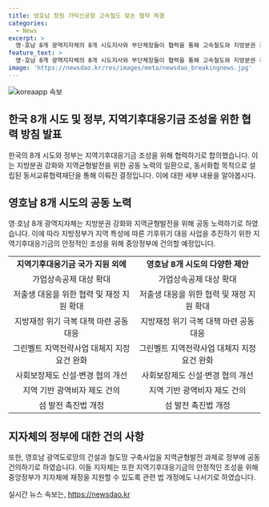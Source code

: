 ```yaml
---
title: 영호남 창원 가덕신공항 고속철도 맞손 협약 체결
categories:
  - News
excerpt: >
  영·호남 8개 광역지자체의 8개 시도지사와 부단체장들이 협력을 통해 고속철도와 지방분권 강화, 지역기후대응기금 조성 등 다양한 과제를 추진하기로 했다. 2022년 3월에 시행된 탄소중립기본법 개정을 통해 지자체가 기후위기 대응 사업을 추진하기 위한 기금을 조성할 수 있게 되었지만 재정 여건 탓에 어려움을 겪고 있는 상황에서 국가 지원을 받을 수 있도록 중앙정부에 대응을 요청할 계획이다. 또한, 영호남 지역의 광역도로망 건설과 철도망 구축사업도 지역균형발전 과제로 추진할 예정이며, 이를 통해 사회 전반의 발전을 이루기 위한 협력 과제를 추진한다.
feature_text: >
  영·호남 8개 광역지자체의 8개 시도지사와 부단체장들이 협력을 통해 고속철도와 지방분권 강화, 지역기후대응기금 조성 등 다양한 과제를 추진하기로 했다. 2022년 3월에 시행된 탄소중립기본법 개정을 통해 지자체가 기후위기 대응 사업을 추진하기 위한 기금을 조성할 수 있게 되었지만 재정 여건 탓에 어려움을 겪고 있는 상황에서 국가 지원을 받을 수 있도록 중앙정부에 대응을 요청할 계획이다. 또한, 영호남 지역의 광역도로망 건설과 철도망 구축사업도 지역균형발전 과제로 추진할 예정이며, 이를 통해 사회 전반의 발전을 이루기 위한 협력 과제를 추진한다.
image: 'https://newsdao.kr/res/images/meta/newsdao_breakingnews.jpg'
---
```


<p><img src="https://newsdao.kr/res/images/meta/newsdao_breakingnews.jpg" alt="koreaapp 속보" /></p>

<h2 data-ke-size="size26">한국 8개 시도 및 정부, 지역기후대응기금 조성을 위한 협력 방침 발표</h2>

<p data-ke-size="size16">한국의 8개 시도와 정부는 지역기후대응기금 조성을 위해 협력하기로 합의했습니다. 이는 지방분권 강화와 지역균형발전을 위한 공동 노력의 일환으로, 동서화합 목적으로 설립된 동서교류협력재단을 통해 이뤄진 결정입니다. 이에 대한 세부 내용을 알아봅시다.</p>

<h2 data-ke-size="size24">영호남 8개 시도의 공동 노력</h2>

<p data-ke-size="size16">영·호남 8개 광역지자체는 지방분권 강화와 지역균형발전을 위해 공동 노력하기로 하였습니다. 이에 따라 지방정부가 지역 특성에 따른 기후위기 대응 사업을 추진하기 위한 지역기후대응기금의 안정적인 조성을 위해 중앙정부에 건의할 예정입니다.</p>

<table>
<tbody>
<tr>
<td style="text-align: center; height: 17px;"><b>지역기후대응기금 국가 지원 외에</b></td>
<td style="text-align: center; height: 17px;"><b>영호남 8개 시도의 다양한 제안</b></td>
</tr>
<tr>
<td style="text-align: center; height: 17px;">가업상속공제 대상 확대</td>
<td style="text-align: center; height: 17px;">가업상속공제 대상 확대</td>
</tr>
<tr>
<td style="text-align: center; height: 17px;">저출생 대응을 위한 협력 및 재정 지원 확대</td>
<td style="text-align: center; height: 17px;">저출생 대응을 위한 협력 및 재정 지원 확대</td>
</tr>
<tr>
<td style="text-align: center; height: 17px;">지방재정 위기 극복 대책 마련 공동 대응</td>
<td style="text-align: center; height: 17px;">지방재정 위기 극복 대책 마련 공동 대응</td>
</tr>
<tr>
<td style="text-align: center; height: 17px;">그린벨트 지역전략사업 대체지 지정 요건 완화</td>
<td style="text-align: center; height: 17px;">그린벨트 지역전략사업 대체지 지정 요건 완화</td>
</tr>
<tr>
<td style="text-align: center; height: 17px;">사회보장제도 신설·변경 협의 개선</td>
<td style="text-align: center; height: 17px;">사회보장제도 신설·변경 협의 개선</td>
</tr>
<tr>
<td style="text-align: center; height: 17px;">지역 기반 광역비자 제도 건의</td>
<td style="text-align: center; height: 17px;">지역 기반 광역비자 제도 건의</td>
</tr>
<tr>
<td style="text-align: center; height: 17px;">섬 발전 촉진법 개정</td>
<td style="text-align: center; height: 17px;">섬 발전 촉진법 개정</td>
</tr>
</tbody>
</table>

<h2 data-ke-size="size24">지자체의 정부에 대한 건의 사항</h2>

<p data-ke-size="size16">또한, 영호남 광역도로망의 건설과 철도망 구축사업을 지역균형발전 과제로 정부에 공동 건의하기로 하였습니다. 이들 지자체는 또한 지역기후대응기금의 안정적인 조성을 위해 중앙정부가 지자체에 재정을 지원할 수 있도록 관련 법 개정에도 나서기로 하였습니다.</p>
실시간 뉴스 속보는, <a href="https://newsdao.kr" rel="dofollow">https://newsdao.kr</a>


